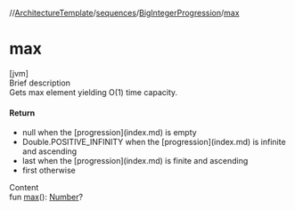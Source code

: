 //[ArchitectureTemplate](../../index.md)/[sequences](../index.md)/[BigIntegerProgression](index.md)/[max](max.md)



# max  
[jvm]  
Brief description  
Gets max element yielding O(1) time capacity.  
  


#### Return  
<ul><li>null when the [progression](index.md) is empty</li><li>Double.POSITIVE_INFINITY when the [progression](index.md) is infinite and ascending</li><li>last when the [progression](index.md) is finite and ascending</li><li>first otherwise</li></ul>  
  
  
Content  
fun [max](max.md)(): [Number](https://kotlinlang.org/api/latest/jvm/stdlib/kotlin/-number/index.html)?  



